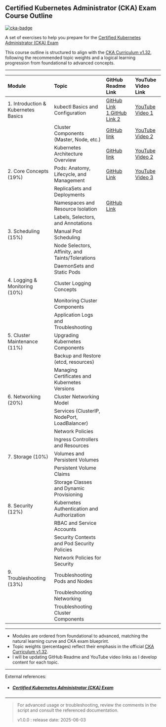 ## Certified Kubernetes Administrator (CKA) Exam Course Outline

[![cka-badge](https://training.linuxfoundation.org/wp-content/uploads/2019/03/logo_cka_whitetext-300x293.png)](https://training.linuxfoundation.org/certification/certified-kubernetes-administrator-cka/)

A set of exercises to help you prepare for the [Certified Kubernetes Administrator (CKA) Exam](https://www.cncf.io/certification/cka/)

This course outline is structured to align with the [CKA Curriculum v1.32](https://github.com/cncf/curriculum/blob/master/CKA_Curriculum_v1.32.pdf), following the recommended topic weights and a logical learning progression from foundational to advanced concepts.

---

| Module | Topic | GitHub Readme Link | YouTube Video Link |
| :-- | :-- | :-- | :-- |
| 1. Introduction \& Kubernetes Basics | kubectl Basics and Configuration | [GitHub Link 1](Introduction_and_Basics/getting_started_with_docker.md),[GitHub Link 2](Introduction_and_Basics/kubectl_basics_and_conf.md) | [YouTube Video 1](https://www.youtube.com/watch?v=kKfLotzx-Cs) |
|  | Cluster Components (Master, Node, etc.) | [GitHub link](Introduction_and_Basics/Kubernetes_Architecture.md) | [YouTube Video 2](https://www.youtube.com/watch?v=hPsKGywgxbM)  |
|  | Kubernetes Architecture Overview | [GitHub link](Introduction_and_Basics/Kubernetes_Architecture.md) | [YouTube Video 2](https://www.youtube.com/watch?v=hPsKGywgxbM) |
| 2. Core Concepts (19%) | Pods: Anatomy, Lifecycle, and Management | [GitHub Link](Core_Concepts/Pods_Imperative_vs_Declarative.md) | [YouTube Video 3](TBD) |
|  | ReplicaSets and Deployments |  |  |
|  | Namespaces and Resource Isolation | [GitHub Link](Core_Concepts/What_Makes_Up_a_Kubernetes_Pod.md) |  |
|  | Labels, Selectors, and Annotations |  |  |
| 3. Scheduling (15%) | Manual Pod Scheduling |  |  |
|  | Node Selectors, Affinity, and Taints/Tolerations |  |  |
|  | DaemonSets and Static Pods |  |  |
| 4. Logging \& Monitoring (10%) | Cluster Logging Concepts |  |  |
|  | Monitoring Cluster Components |  |  |
|  | Application Logs and Troubleshooting |  |  |
| 5. Cluster Maintenance (11%) | Upgrading Kubernetes Components |  |  |
|  | Backup and Restore (etcd, resources) |  |  |
|  | Managing Certificates and Kubernetes Versions |  |  |
| 6. Networking (20%) | Cluster Networking Model |  |  |
|  | Services (ClusterIP, NodePort, LoadBalancer) |  |  |
|  | Network Policies |  |  |
|  | Ingress Controllers and Resources |  |  |
| 7. Storage (10%) | Volumes and Persistent Volumes |  |  |
|  | Persistent Volume Claims |  |  |
|  | Storage Classes and Dynamic Provisioning |  |  |
| 8. Security (12%) | Kubernetes Authentication and Authorization |  |  |
|  | RBAC and Service Accounts |  |  |
|  | Security Contexts and Pod Security Policies |  |  |
|  | Network Policies for Security |  |  |
| 9. Troubleshooting (13%) | Troubleshooting Pods and Nodes |  |  |
|  | Troubleshooting Networking |  |  |
|  | Troubleshooting Cluster Components |  |  |


---

- Modules are ordered from foundational to advanced, matching the natural learning curve and CKA exam blueprint.
- Topic weights (percentages) reflect their emphasis in the official [CKA Curriculum v1.32](https://github.com/cncf/curriculum/blob/master/CKA_Curriculum_v1.32.pdf).
- I will be updating GitHub Readme and YouTube video links as I develop content for each topic.

---

External references:
* ##### [Certified Kubernetes Administrator (CKA) Exam](cka_external_reference.md)

---

> For advanced usage or troubleshooting, review the comments in the script and consult the referenced documentation.
>
> v1.0.0 : release date: 2025-06-03
